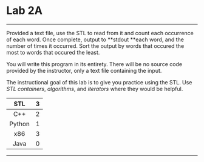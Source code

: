 # Lab 2A

---

Provided a text file, use the STL to read from it and count each occurrence of each word. Once complete, output to **stdout **each word, and the number of times it occurred. Sort the output by words that occured the most to words that occured the least. 

You will write this program in its entirety. There will be no source code provided by the instructor, only a text file containing the input.

The instructional goal of this lab is to give you practice using the STL. Use _STL containers_, _algorithms_, and _iterators_ where they would be helpful.

| STL | 3 |
| :---: | :---: |
| C++ | 2 |
| Python | 1 |
| x86 | 3 |
| Java | 0 |

---

